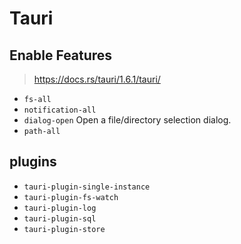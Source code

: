 # Tauri

## Enable Features

> https://docs.rs/tauri/1.6.1/tauri/

* `fs-all`
* `notification-all`
* `dialog-open` Open a file/directory selection dialog.
* `path-all`

## plugins

* `tauri-plugin-single-instance`
* `tauri-plugin-fs-watch`
* `tauri-plugin-log`
* `tauri-plugin-sql`
* `tauri-plugin-store`
